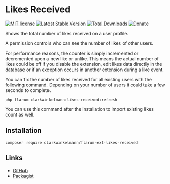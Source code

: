 # Likes Received

[![MIT license](https://img.shields.io/badge/license-MIT-blue.svg)](https://github.com/clarkwinkelmann/flarum-ext-likes-received/blob/master/LICENSE.md) [![Latest Stable Version](https://img.shields.io/packagist/v/clarkwinkelmann/flarum-ext-likes-received.svg)](https://packagist.org/packages/clarkwinkelmann/flarum-ext-likes-received) [![Total Downloads](https://img.shields.io/packagist/dt/clarkwinkelmann/flarum-ext-likes-received.svg)](https://packagist.org/packages/clarkwinkelmann/flarum-ext-likes-received) [![Donate](https://img.shields.io/badge/paypal-donate-yellow.svg)](https://www.paypal.me/clarkwinkelmann)

Shows the total number of likes received on a user profile.

A permission controls who can see the number of likes of other users.

For performance reasons, the counter is simply incremented or decremented upon a new like or unlike.
This means the actual number of likes could be off if you disable the extension, edit likes data directly in the database or if an exception occurs in another extension during a like event.

You can fix the number of likes received for all existing users with the following command.
Depending on your number of users it could take a few seconds to complete.

    php flarum clarkwinkelmann:likes-received:refresh

You can use this command after the installation to import existing likes count as well.

## Installation

    composer require clarkwinkelmann/flarum-ext-likes-received

## Links

- [GitHub](https://github.com/clarkwinkelmann/flarum-ext-likes-received)
- [Packagist](https://packagist.org/packages/clarkwinkelmann/flarum-ext-likes-received)
